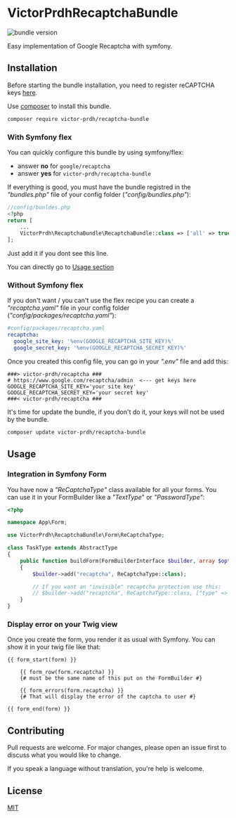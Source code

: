 # VictorPrdhRecaptchaBundle

![bundle version](https://img.shields.io/badge/version-2.0.0-blue)

Easy implementation of Google Recaptcha with symfony.

## Installation

Before starting the bundle installation, you need to register reCAPTCHA keys
[here](https://g.co/recaptcha/v3).

Use [composer](https://getcomposer.org) to install this bundle.

```bash
composer require victor-prdh/recaptcha-bundle
```
### With Symfony flex

You can quickly configure this bundle by using symfony/flex:
- answer **no** for `google/recaptcha` 
- answer **yes** for `victor-prdh/recaptcha-bundle` 


If everything is good, you must have the bundle registred in the *"bundles.php"* file of your config folder (*"config/bundles.php"*):
```php 
//config/bunldes.php
<?php
return [
    ...
    VictorPrdh\RecaptchaBundle\RecaptchaBundle::class => ['all' => true]
];
```
Just add it if you dont see this line.

You can directly go to [Usage section](#Usage)

### Without Symfony flex

If you don't want / you can't  use the flex recipe you can create a *"recaptcha.yaml"* file in your config folder (*"config/packages/recaptcha.yaml"*): 

```yaml
#config/packages/recaptcha.yaml
recaptcha:
  google_site_key: '%env(GOOGLE_RECAPTCHA_SITE_KEY)%'
  google_secret_key: '%env(GOOGLE_RECAPTCHA_SECRET_KEY)%'
```


Once you created this config file, you can go in your *".env"* file and add this:

```env
###> victor-prdh/recaptcha ###
# https://www.google.com/recaptcha/admin  <--- get keys here
GOOGLE_RECAPTCHA_SITE_KEY='your site key'
GOOGLE_RECAPTCHA_SECRET_KEY='your secret key'
###< victor-prdh/recaptcha ###
```

It's time for update the bundle, if you don't do it, your keys will not be used by the bundle.

```bash
composer update victor-prdh/recaptcha-bundle
```

## Usage

### Integration in Symfony Form
You have now a *"ReCaptchaType"* class available for all your forms. You can use it in your FormBuilder like a *"TextType*" or *"PasswordType"*:

```php
<?php

namespace App\Form;

use VictorPrdh\RecaptchaBundle\Form\ReCaptchaType;

class TaskType extends AbstractType
{
    public function buildForm(FormBuilderInterface $builder, array $options)
    {
        $builder->add("recaptcha", ReCaptchaType::class);

        // If you want an "invisible" recaptcha protection use this:
        // $builder->add("recaptcha", ReCaptchaType::class, ["type" => "invisible"]);
    }
}
```

### Display error on your Twig view

Once you create the form, you render it as usual with Symfony. You can show it in your twig file like that:
```twig
{{ form_start(form) }}

    {{ form_row(form.recaptcha) }} 
    {# must be the same name of this put on the FormBuilder #}

    {{ form_errors(form.recaptcha) }}
    {# That will display the error of the captcha to user #}

{{ form_end(form) }}
```

## Contributing
Pull requests are welcome. For major changes, please open an issue first to discuss what you would like to change.

If you speak a language without translation, you're help is welcome.

## License
[MIT](https://choosealicense.com/licenses/mit/)
